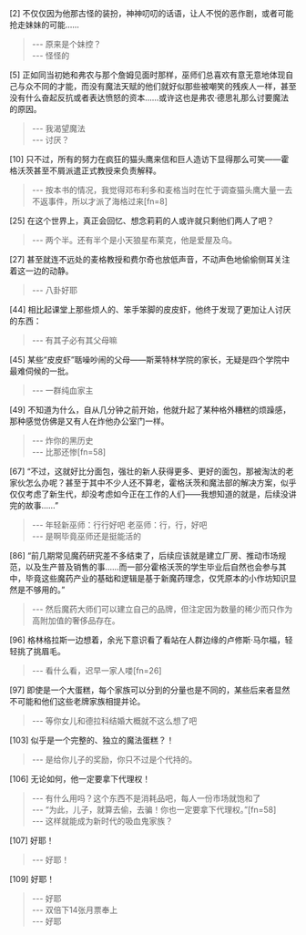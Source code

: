 
[2] 不仅仅因为他那古怪的装扮，神神叨叨的话语，让人不悦的恶作剧，或者可能抢走妹妹的可能……
>--- 原来是个妹控？<br>
>--- 怪怪的<br>

[5] 正如同当初她和弗农与那个詹姆见面时那样，巫师们总喜欢有意无意地体现自己与众不同的才能，而没有魔法天赋的他们就好似那些被嘲笑的残疾人一样，甚至没有什么奋起反抗或者表达愤怒的资本……或许这也是弗农·德思礼那么讨要魔法的原因。
>--- 我渴望魔法<br>
>--- 讨厌？<br>

[10] 只不过，所有的努力在疯狂的猫头鹰来信和巨人造访下显得那么可笑——霍格沃茨甚至不屑派遣正式教授来负责解释。
>--- 按本书的情况，我觉得邓布利多和麦格当时在忙于调查猫头鹰大量一去不返事件，所以才派了海格过来[fn=8]<br>

[25] 在这个世界上，真正会回忆、想念莉莉的人或许就只剩他们两人了吧？
>--- 两个半。还有半个是小天狼星布莱克，他是爱屋及乌。<br>

[27] 甚至就连不远处的麦格教授和费尔奇也放低声音，不动声色地偷偷侧耳关注着这一边的动静。
>--- 八卦好耶<br>

[44] 相比起课堂上那些烦人的、笨手笨脚的皮皮虾，他终于发现了更加让人讨厌的东西：
>--- 有其子必有其父母嘛<br>

[45] 某些“皮皮虾”聒噪吵闹的父母——斯莱特林学院的家长，无疑是四个学院中最难伺候的一批。
>--- 一群纯血家主<br>

[49] 不知道为什么，自从几分钟之前开始，他就升起了某种格外糟糕的烦躁感，那种感觉仿佛是又有人在炸他办公室门一样。
>--- 炸你的黑历史<br>
>--- 比那还惨[fn=58]<br>

[67] “不过，这就好比分面包，强壮的新人获得更多、更好的面包，那被淘汰的老家伙怎么办呢？甚至于其中不少人还不算老，霍格沃茨和魔法部的解决方案，似乎仅仅考虑了新生代，却没考虑如今正在工作的人们——我想知道的就是，后续没讲完的故事……”
>--- 年轻新巫师：行行好吧
老巫师：行，行，好吧<br>
>--- 是啊毕竟巫师还是挺能活的<br>

[86] “前几期常见魔药研究差不多结束了，后续应该就是建立厂房、推动市场规范，以及生产普及销售的事……而一部分霍格沃茨的学生毕业后自然也会参与其中，毕竟这些魔药产业的基础和逻辑是基于新魔药理念，仅凭原本的小作坊知识显然是不够用的。”
>--- 然后魔药大师们可以建立自己的品牌，但注定因为数量的稀少而只作为高附加值的奢侈品存在。<br>

[96] 格林格拉斯一边想着，余光下意识看了看站在人群边缘的卢修斯·马尔福，轻轻挑了挑眉毛。
>--- 看什么看，迟早一家人喽[fn=26]<br>

[97] 即使是一个大蛋糕，每个家族可以分到的分量也是不同的，某些后来者显然不可能和他们这些老牌家族相提并论。
>--- 等你女儿和德拉科结婚大概就不这么想了吧<br>

[103] 似乎是一个完整的、独立的魔法蛋糕？！
>--- 是给你儿子的奖励，你只不过是个代持的。<br>

[106] 无论如何，他一定要拿下代理权！
>--- 有什么用吗？这个东西不是消耗品吧，每人一份市场就饱和了<br>
>--- “为此，儿子，就算去偷，去骗！你也一定要拿下代理权。”[fn=58]<br>
>--- 这样就能成为新时代的吸血鬼家族？<br>

[107] 好耶！
>--- 好耶！<br>

[109] 好耶！
>--- 好耶<br>
>--- 双倍下14张月票奉上<br>
>--- 好耶<br>
